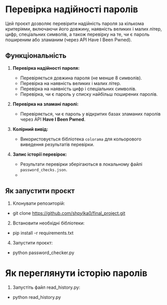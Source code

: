 # Перевірка надійності паролів

Цей проєкт дозволяє перевірити надійність пароля за кількома критеріями, включаючи його довжину, наявність великих і малих літер, цифр, спеціальних символів, а також перевірку на те, чи є пароль поширеним або зламаним (через API Have I Been Pwned).

## Функціональність

1. **Перевірка надійності пароля:**
   - Перевіряється довжина пароля (не менше 8 символів).
   - Перевірка на наявність великих і малих літер.
   - Перевірка на наявність цифр і спеціальних символів.
   - Перевірка, чи є пароль у списку найбільш поширених паролів.

2. **Перевірка на зламані паролі:**
   - Перевіряється, чи є пароль у відкритих базах зламаних паролів через API **Have I Been Pwned**.

3. **Колірний вивід:**
   - Використовується бібліотека `colorama` для кольорового виведення результатів перевірки.

4. **Запис історії перевірок:**
   - Результати перевірки зберігаються в локальному файлі `password_checks.json`.
   - 
## Як запустити проєкт


1. Клонувати репозиторій:
 - git clone https://github.com/shpylka0/final_project.git
2. Встановити необхідні бібліотеки:
 - pip install -r requirements.txt
4. Запустити проєкт:
 - python password_checker.py

# Як переглянути історію паролів


1. Запустіть файл read_history.py:
 - python read_history.py

